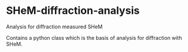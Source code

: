 # SHeM-diffraction-analysis

Analysis for diffraction measured SHeM 

Contains a python class which is the basis of analysis for diffraction with SHeM.
